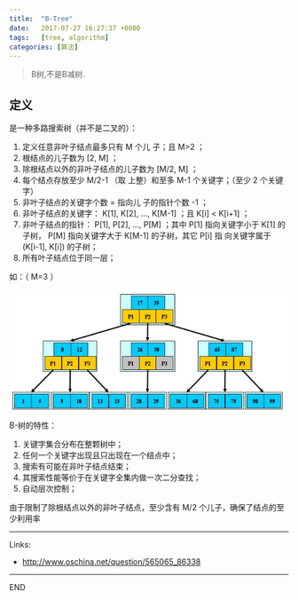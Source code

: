 ```yaml
---
title:  "B-Tree"
date:   2017-07-27 16:27:37 +0000
tags:   [tree, algorithm]
categories: [算法]
---
```

> B树,不是B减树.

## 定义
是一种多路搜索树（并不是二叉的）：

1. 定义任意非叶子结点最多只有 M 个儿 子；且 M>2 ；
2. 根结点的儿子数为 [2, M] ；
3. 除根结点以外的非叶子结点的儿子数为 [M/2, M] ；
4. 每个结点存放至少 M/2-1 （取 上整）和至多 M-1 个关键字；（至少 2 个关键 字）
5. 非叶子结点的关键字个数 = 指向儿 子的指针个数 -1 ；
6. 非叶子结点的关键字： K[1], K[2], …, K[M-1] ；且 K[i] < K[i+1] ；
7. 非叶子结点的指针： P[1], P[2], …, P[M] ；其中 P[1] 指向关键字小于 K[1] 的子树， P[M] 指向关键字大于 K[M-1] 的子树，其它 P[i] 指 向关键字属于 (K[i-1], K[i]) 的子树；
8. 所有叶子结点位于同一层；
       
如：（ M=3 ）

![](./resources/2017-07-27-b-tree/b-tree.jpg)

B-树的特性：

1. 关键字集合分布在整颗树中；
2. 任何一个关键字出现且只出现在一个结点中；
3. 搜索有可能在非叶子结点结束；
4. 其搜索性能等价于在关键字全集内做一次二分查找；
5. 自动层次控制；

由于限制了除根结点以外的非叶子结点，至少含有 M/2 个儿子，确保了结点的至少利用率

---
Links:
- http://www.oschina.net/question/565065_86338

---
END
